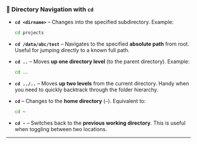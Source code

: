 ### 📂 Directory Navigation with `cd`

* **`cd <dirname>`** – Changes into the specified subdirectory.
  Example:

  ```bash
  cd projects
  ```

* **`cd /data/abc/test`** – Navigates to the specified **absolute path** from root.
  Useful for jumping directly to a known full path.

* **`cd ..`** – Moves **up one directory level** (to the parent directory).
  Example:

  ```bash
  cd ..
  ```

* **`cd ../..`** – Moves **up two levels** from the current directory.
  Handy when you need to quickly backtrack through the folder hierarchy.

* **`cd`** – Changes to the **home directory** (`~`).
  Equivalent to:

  ```bash
  cd ~
  ```

* **`cd -`** – Switches back to the **previous working directory**.
  This is useful when toggling between two locations.

---
